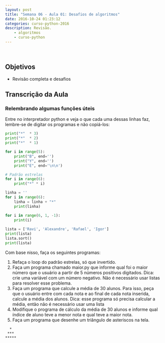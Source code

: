 ```yaml
---
layout: post
title: "Semana 06 - Aula 01: Desafios de algoritmos"
date: 2016-10-24 01:23:12
categories: curso-python-2016
description: Revisão. 
    - algoritmos
    - curso-python
---
```


&nbsp;

## Objetivos

* Revisão completa e desafios

## Transcrição da Aula

### Relembrando algumas funções úteis

Entre no interpretador python e veja o que cada uma dessas linhas faz, lembre-se de digitar os programas e não copiá-los:

```python
print("*"  * 3)
print("*"  * 2)
print("*"  * 1)

for i in range(5):
	print("B", end='')
	print("Y", end='')
	print("E", end='\n\n')

# Padrão estrelas
for i in range(6):
	print("*" * i)

linha = ''
for i in range(6):
	linha = linha + "*"
	print(linha)

for i in range(6, 1, -1):
	print(i)
	
lista = ['Ravi', 'Alexandre', 'Rafael', 'Igor']
print(lista)
lista.sort()
print(lista)

```

Com base nisso, faça os seguintes programas:

1. Refaça o loop do padrão estrelas, só que invertido.
2. Faça um programa chamado maior.py que informe qual foi o maior número que o usuário a partir de 5 números positivos digitados. Dica: crie uma variável com um número negativo. Não é necessário usar listas para resolver esse problema.
3. Faça um programa que calcule a média de 30 alunos. Para isso, peça que o usuário entre com cada nota e ao final de cada nota inserida, calcule a média dos alunos. Dica: esse programa só precisa calcular a média, então não é necessário usar uma lista
4. Modifique o programa de cálculo da média de 30 alunos e informe qual índice de aluno teve a menor nota e qual teve a maior nota.
5. Faça um programa que desenhe um triângulo de asteriscos na tela.

```terminal 
  *
 ***
*****
```
